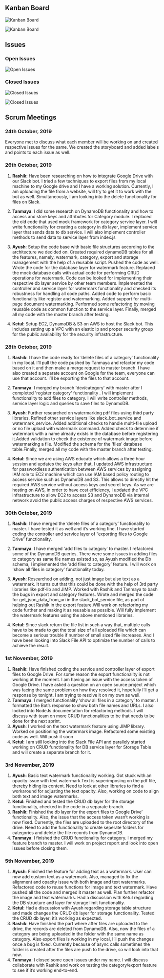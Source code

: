 ## Kanban Board

![Kanban Board](./Images/screen1.png)

![Kanban Board](./Images/screen2.png)

## Issues

### Open Issues

![Open Issues](./Images/screen3.png)


### Closed Issues

![Closed Issues](./Images/screen4.png)

![Closed Issues](./Images/screen5.png)

## Scrum Meetings

### 24th October, 2019
Everyone met to discuss what each member will be working on and created respective issues for the same. We created the storyboard and added labels and points to each issue as well. 

### 26th October, 2019
1. **Rashik**: Have been researching on how to integrate Google Drive with our Slack bot. I tried a few techniques to export files from my local machine to my Google drive and I have a working solution. Currently, I am uploading the file from a website, will try to get it to work with the bot as well. Simultaneously, I am looking into the delete functionality for files on Slack.
2. **Tanmaya**: I did some research on DynamoDB functionality and how to access and store keys and attributes for Category module. I replaced the old code that used mock framework for category service layer. I will write functionality for creating a category in db layer, implement service layer that sends data to db service. I will also implement controller methods to send data to service layer from index.js

3. **Ayush**: Setup the code base with basic file structures according to the architecture we decided on. Created required dynamoDB tables for all the features, namely, watermark, category, export and storage management with the help of a reusable script. Pushed the code as well.
Wrote the code for the database layer for watermark feature. Replaced the mock database calls with actual code for performing CRUD operations for watermark. Code can be looked for implementing their respective db layer service by other team members.
Implemented the controller and service layer for watermark functionality and checked its robustness for handling all code paths.
Added code to perform basic functionality like register and watermarking.
Added support for multi-page document watermarking.
Performed some refactoring by moving reusable code as common function to the service layer.
Finally, merged all my code with the master branch after testing.

4. **Ketul**: Setup EC2, DynamoDB & S3 on AWS to host the Slack bot. This includes setting up a VPC with an elastic ip and proper security group for the public availability for the security infrastructure.

### 28th October, 2019
1. **Rashik**: I have the code ready for ‘delete files of a category’ functionality in my local. I’ll pull the code pushed by Tanmaya and refactor my code based on it and then make a merge request to master branch. I have also created a separate account on Google for the team, everyone can use that account. I’ll be exporting the files to that account.
2. **Tanmaya**: I merged my branch 'dev/category' with master after I completed 'register category' functionality . I will implement functionality to add files to category. I will write controller methods, service layer logic and queries to save files to DynamoDB.

3. **Ayush**: Further researched on watermarking pdf files using third party libraries. Refined other service layers like slack_bot_service and watermark_service. Added additional checks to handle multi-file upload or no file upload with watermark command. Added check to determine if watermark with a name already exists in the database before registering it.Added validation to check the existence of watermark image before watermarking a file. Modified the schema for the ‘files’ database table.Finally, merged all my code with the master branch after testing.

4. **Ketul**: Since we are using AWS educate which allows a three hour session and updates the keys after that, I updated AWS infrastructure for passwordless authentication between AWS services by assigning IAM role to EC2 machine which can use IAM based policy routing to access service such as DynamoDB and S3. This allows to directly hit the required AWS service without access keys and secret keys. As we are hosting on AWS, in order to have cost efficiency, I updated the VPC infrastructure to allow EC2 to access S3 and DynamoDB via internal network avoid the public access charges of respective AWS services.


### 30th October, 2019
1. **Rashik**: I have merged the ‘delete files of a category’ functionality to master. I have tested it as well and it’s working fine. I have started coding the controller and service layer of “exporting files to Google Drive” functionality.
2. **Tanmaya**: I have merged 'add files to category' to master. I refactored some of the DynamoDB queries. There were some issues in adding files to category as same file names existed so, as Ayush modified the Db schema, I implemented the ‘add files to category’ feature. I will work on 'show all files in category' functionality today.

3. **Ayush**: Researched on adding, not just image but also text as a watermark. It turns out that this could be done with the help of 3rd party libraries like pdf-lib and JIMP. Worked with Rashik and Tanmaya to bash the bugs in export and category features. Wrote and merged the code for get_json_data_from_uri in the slack_bot_service file, as part of helping out Rashik in the export feature.Will work on refactoring my code further and making it as reusable as possible. Will fully implement the watermark features using the above mentioned libraries.
4. **Ketul**: Since slack return the file list in such a way that, multiple calls have to be made to get the total size of all uploaded file which can become a serious trouble if number of small sized file increases. And I have been looking into Slack File API to optimize the number of calls to achieve the result.

### 1st  November, 2019
1. **Rashik**: Have finished coding the service and controller layer of export files to Google Drive. For some reason the export functionality is not working at the moment. I am having an issue with the access token of Google Drive. I have asked a question on an open source project which was facing the same problem on how they resolved it, hopefully I’ll get a response by tonight. I am trying to resolve it on my own as well. 
2. **Tanmaya**: I merged functionality ‘show all files in a category’ to master. I formatted the Bot’s response to show both file names and URLs. I also looked into NodeJs documentation for refactoring methods. I will discuss with team on more CRUD functionalities to be that needs to be done for the next sprint.
3. **Ayush**: I worked on the text watermark feature using JIMP library. Worked on positioning the watermark image. Refactored some existing code as well. Will push it soon
4. **Ketul**: I am still looking into the Slack File API and parallely started working on CRUD functionality for DB service layer for Storage Table and will create a separate branch for it.

### 3rd November, 2019
1. **Ayush**: Basic text watermark functionality working. Got stuck with an opacity issue with text watermark.Text is superimposing on the pdf file, thereby hiding its content. Need to look at other libraries to find a workaround for adjusting the text opacity. Also, working on code to align both text and image watermarks.
2. **Ketul**: Finished and tested the CRUD db layer for the storage functionality, checked in the code in a separate branch.
3. **Rashik**: Finished the db layer for the export files to Google Drive’ functionality. Also, the issue that the access token wasn’t working is now fixed. Currently, the files are uploaded to the root directory of the drive. Need to add the functionality to create seperate folders for categories and delete the file records from DynamoDB.
4. **Tanmaya**: I finished the CRUD functionality for category. I merged my feature branch to master. I will work on project report and look into open issues before closing them.

### 5th November, 2019
1. **Ayush**: Finished the feature for adding text as a watermark. User can now add custom text as a watermark. Also, managed to fix the alignment and opacity issue with both image and text watermarks. Refactored code to reuse functions for image and text watermark. Have pushed all the code and merged it master as well. Plan further refactor the image and text watermarks. Had a discussion with Ketul regarding the DB structure and layer for storage limit functionality.
2. **Ketul**:  Had a discussion with Ayush regarding storage table structure and made changes the CRUD db layer for storage functionality. Tested the CRUD db layer; it’s working as expected.
3. **Rashik**: Have finished the part where after files are uploaded to the drive, the records are deleted from DynamoDB. Also, now the files of a category are being uploaded in the folder with the same name as category. Also export files is working in my local, I’ll push the changes once a bug is fixed. Currently because of async calls sometimes the folder is created after the files are push to the drive, so will look into that now.
4. **Tanmaya**: I closed some open issues under my name. I will discuss collaborate with Rashik and work on testing the category/export feature to see if it’s working end-to-end.



